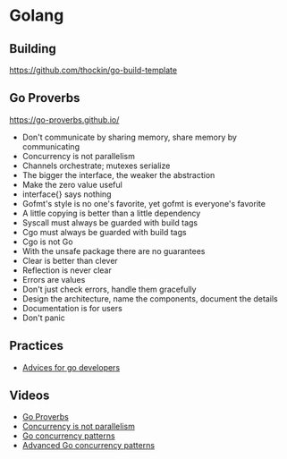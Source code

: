 Golang
======

## Building

https://github.com/thockin/go-build-template

## Go Proverbs

https://go-proverbs.github.io/

 * Don't communicate by sharing memory, share memory by communicating
 * Concurrency is not parallelism
 * Channels orchestrate; mutexes serialize
 * The bigger the interface, the weaker the abstraction
 * Make the zero value useful
 * interface{} says nothing
 * Gofmt's style is no one's favorite, yet gofmt is everyone's favorite
 * A little copying is better than a little dependency
 * Syscall must always be guarded with build tags
 * Cgo must always be guarded with build tags
 * Cgo is not Go
 * With the unsafe package there are no guarantees
 * Clear is better than clever
 * Reflection is never clear
 * Errors are values
 * Don't just check errors, handle them gracefully
 * Design the architecture, name the components, document the details
 * Documentation is for users
 * Don't panic

## Practices

 * [Advices for go developers](https://rollout.io/blog/best-practices-for-a-new-go-developer/)

## Videos

 * [Go Proverbs](https://www.youtube.com/watch?v=PAAkCSZUG1c&t)
 * [Concurrency is not parallelism](http://vimeo.com/49718712)
 * [Go concurrency patterns](http://www.youtube.com/watch?v=f6kdp27TYZs)
 * [Advanced Go concurrency patterns](http://www.youtube.com/watch?v=QDDwwePbDtw)